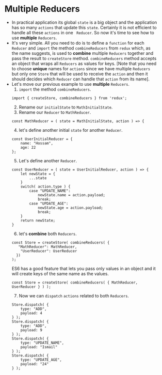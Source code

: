 # Multiple Reducers
* In practical application its global ` state ` is a big object and the application has so many ` actions ` that update this ` state `. Certainly it is not efficient to handle all these ` actions ` in one ` Reducer`. So now it's time to see how to use **multiple** ` Reducers `.
* It's very simple. All you need to do is to define a ` function ` for each ` Reducer ` and ` import ` the method ` combineReducers ` from ` redux ` which, as the name suggests, is used to **combine** multiple ` Reducers ` together and pass the result to ` createStore ` method. ` combineReducers ` method accepts an object that wraps all ` Reducers ` as values for keys. [Note that you need to choose **unique** names for ` actions ` since we have multiple ` Reducers ` but only one ` Store ` that will be used to receive the ` action ` and then it should decides which ` Reducer ` can handle that ` action ` from its name].
* Let's move our previous example to use **multiple** ` Reducers `.
    1. ` import ` the method ` combineReducers `.
    ```
    import { createStore, combineReducers } from 'redux';
    ```
    2. Rename our ` initialState ` to ` MathInitialState `.
    3. Rename our ` Reducer ` to ` MathReducer `.
    ```
    const MathReducer = ( state = MathInitialState, action ) => {
    ```
    4. let's define another initial ` state ` for another ` Reducer `.
    ```
    const UserInitialReducer = {
        name: "Hossam",
        age: 22
    };
    ```
    5. Let's define another ` Reducer `.
    ```
    const UserReducer = ( state = UserInitialReducer, action ) => {
        let newState = {
            ...state
        }
        switch( action.type ) {
            case "UPDATE_NAME":
                newState.name = action.payload;
                break;
            case "UPDATE_AGE":
                newState.age = action.payload;
                break;
        }
        return newState;
    }
    ```
    6. let's **combine** both ` Reducers `.
    ```
    const Store = createStore( combineReducers( {
       "MathReducer": MathReducer,
        "UserReducer": UserReducer
      })
    );
    ```
    ES6 has a good feature that lets you pass only values in an object and it will create keys of the same name as the values.
    ```
    const Store = createStore( combineReducers( { MathReducer, UserReducer } ) );
    ```
    7. Now we can ` dispatch ` ` actions ` related to both ` Reducers `.
    ```
    Store.dispatch( {
        type: "ADD",
        payload: 4
    } );
    Store.dispatch( {
        type: "ADD",
        payload: 9
    } );
    Store.dispatch( {
        type: "UPDATE_NAME",
        payload: "Ismail"
    } );
    Store.dispatch( {
        type: "UPDATE_AGE",
        payload: "24"
    } );
    ```
